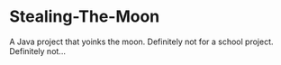 # Stealing-The-Moon
A Java project that yoinks the moon. Definitely not for a school project. Definitely not...
